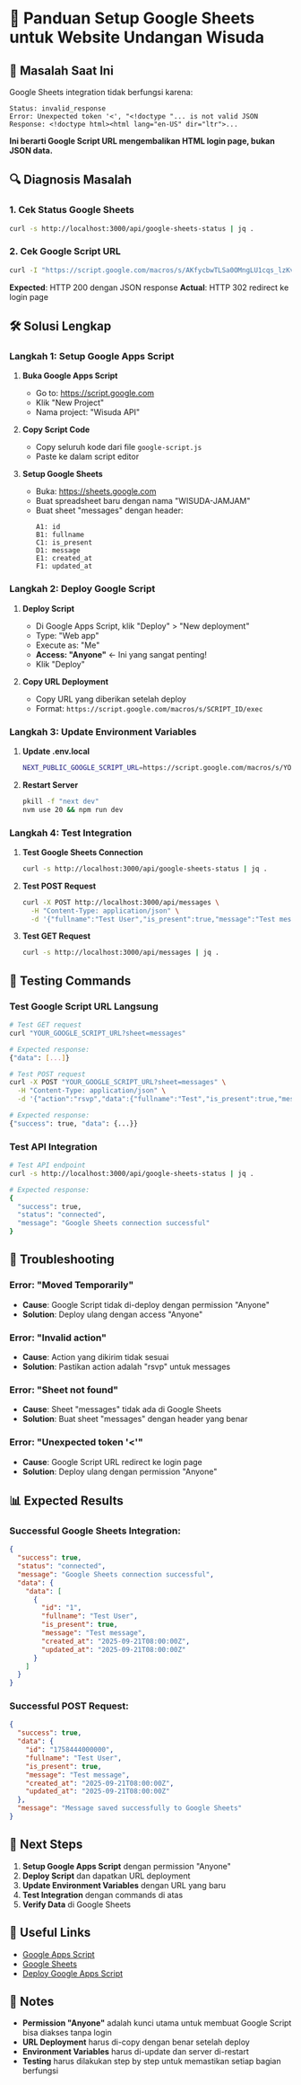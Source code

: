 # 🔧 Panduan Setup Google Sheets untuk Website Undangan Wisuda

## 🚨 Masalah Saat Ini

Google Sheets integration tidak berfungsi karena:

```
Status: invalid_response
Error: Unexpected token '<', "<!doctype "... is not valid JSON
Response: <!doctype html><html lang="en-US" dir="ltr">...
```

**Ini berarti Google Script URL mengembalikan HTML login page, bukan JSON data.**

## 🔍 Diagnosis Masalah

### 1. Cek Status Google Sheets
```bash
curl -s http://localhost:3000/api/google-sheets-status | jq .
```

### 2. Cek Google Script URL
```bash
curl -I "https://script.google.com/macros/s/AKfycbwTLSa0OMngLU1cqs_lzKvOZcMgjCVIQidAZLSKXWHjQYtFEs8Rp1WC9FuJ3Hqn74fcaw/exec?sheet=messages"
```

**Expected**: HTTP 200 dengan JSON response
**Actual**: HTTP 302 redirect ke login page

## 🛠️ Solusi Lengkap

### Langkah 1: Setup Google Apps Script

1. **Buka Google Apps Script**
   - Go to: https://script.google.com
   - Klik "New Project"
   - Nama project: "Wisuda API"

2. **Copy Script Code**
   - Copy seluruh kode dari file `google-script.js`
   - Paste ke dalam script editor

3. **Setup Google Sheets**
   - Buka: https://sheets.google.com
   - Buat spreadsheet baru dengan nama "WISUDA-JAMJAM"
   - Buat sheet "messages" dengan header:
     ```
     A1: id
     B1: fullname
     C1: is_present
     D1: message
     E1: created_at
     F1: updated_at
     ```

### Langkah 2: Deploy Google Script

1. **Deploy Script**
   - Di Google Apps Script, klik "Deploy" > "New deployment"
   - Type: "Web app"
   - Execute as: "Me"
   - **Access: "Anyone"** ← Ini yang sangat penting!
   - Klik "Deploy"

2. **Copy URL Deployment**
   - Copy URL yang diberikan setelah deploy
   - Format: `https://script.google.com/macros/s/SCRIPT_ID/exec`

### Langkah 3: Update Environment Variables

1. **Update .env.local**
   ```bash
   NEXT_PUBLIC_GOOGLE_SCRIPT_URL=https://script.google.com/macros/s/YOUR_NEW_SCRIPT_ID/exec
   ```

2. **Restart Server**
   ```bash
   pkill -f "next dev"
   nvm use 20 && npm run dev
   ```

### Langkah 4: Test Integration

1. **Test Google Sheets Connection**
   ```bash
   curl -s http://localhost:3000/api/google-sheets-status | jq .
   ```

2. **Test POST Request**
   ```bash
   curl -X POST http://localhost:3000/api/messages \
     -H "Content-Type: application/json" \
     -d '{"fullname":"Test User","is_present":true,"message":"Test message"}'
   ```

3. **Test GET Request**
   ```bash
   curl -s http://localhost:3000/api/messages | jq .
   ```

## 🧪 Testing Commands

### Test Google Script URL Langsung
```bash
# Test GET request
curl "YOUR_GOOGLE_SCRIPT_URL?sheet=messages"

# Expected response:
{"data": [...]}

# Test POST request
curl -X POST "YOUR_GOOGLE_SCRIPT_URL?sheet=messages" \
  -H "Content-Type: application/json" \
  -d '{"action":"rsvp","data":{"fullname":"Test","is_present":true,"message":"Test"}}'

# Expected response:
{"success": true, "data": {...}}
```

### Test API Integration
```bash
# Test API endpoint
curl -s http://localhost:3000/api/google-sheets-status | jq .

# Expected response:
{
  "success": true,
  "status": "connected",
  "message": "Google Sheets connection successful"
}
```

## 🔧 Troubleshooting

### Error: "Moved Temporarily"
- **Cause**: Google Script tidak di-deploy dengan permission "Anyone"
- **Solution**: Deploy ulang dengan access "Anyone"

### Error: "Invalid action"
- **Cause**: Action yang dikirim tidak sesuai
- **Solution**: Pastikan action adalah "rsvp" untuk messages

### Error: "Sheet not found"
- **Cause**: Sheet "messages" tidak ada di Google Sheets
- **Solution**: Buat sheet "messages" dengan header yang benar

### Error: "Unexpected token '<'"
- **Cause**: Google Script URL redirect ke login page
- **Solution**: Deploy ulang dengan permission "Anyone"

## 📊 Expected Results

### Successful Google Sheets Integration:
```json
{
  "success": true,
  "status": "connected",
  "message": "Google Sheets connection successful",
  "data": {
    "data": [
      {
        "id": "1",
        "fullname": "Test User",
        "is_present": true,
        "message": "Test message",
        "created_at": "2025-09-21T08:00:00Z",
        "updated_at": "2025-09-21T08:00:00Z"
      }
    ]
  }
}
```

### Successful POST Request:
```json
{
  "success": true,
  "data": {
    "id": "1758444000000",
    "fullname": "Test User",
    "is_present": true,
    "message": "Test message",
    "created_at": "2025-09-21T08:00:00Z",
    "updated_at": "2025-09-21T08:00:00Z"
  },
  "message": "Message saved successfully to Google Sheets"
}
```

## 🎯 Next Steps

1. **Setup Google Apps Script** dengan permission "Anyone"
2. **Deploy Script** dan dapatkan URL deployment
3. **Update Environment Variables** dengan URL yang baru
4. **Test Integration** dengan commands di atas
5. **Verify Data** di Google Sheets

## 🔗 Useful Links

- [Google Apps Script](https://script.google.com)
- [Google Sheets](https://sheets.google.com)
- [Deploy Google Apps Script](https://developers.google.com/apps-script/guides/web)

## 📝 Notes

- **Permission "Anyone"** adalah kunci utama untuk membuat Google Script bisa diakses tanpa login
- **URL Deployment** harus di-copy dengan benar setelah deploy
- **Environment Variables** harus di-update dan server di-restart
- **Testing** harus dilakukan step by step untuk memastikan setiap bagian berfungsi
